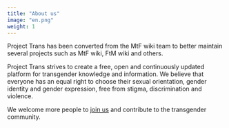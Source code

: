 ```yaml
---
title: "About us"
image: "en.png"
weight: 1
---
```


Project Trans has been converted from the MtF wiki team to better maintain several projects such as MtF wiki, FtM wiki and others.

Project Trans strives to create a free, open and continuously updated platform for transgender knowledge and information. We believe that everyone has an equal right to choose their sexual orientation, gender identity and gender expression, free from stigma, discrimination and violence.

We welcome more people to [join us](https://github.com/project-trans) and contribute to the transgender community.
